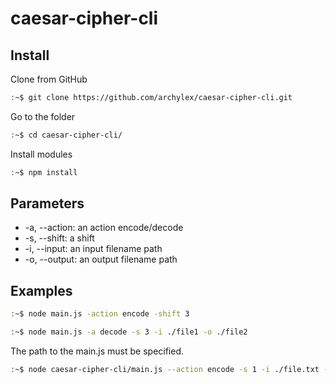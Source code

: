 # caesar-cipher-cli

## Install

Clone from GitHub
```bash
:~$ git clone https://github.com/archylex/caesar-cipher-cli.git
```
Go to the folder
```bash
:~$ cd caesar-cipher-cli/
```
Install modules
```bash
:~$ npm install
```

## Parameters

- -a, --action: an action encode/decode
- -s, --shift: a shift
- -i, --input: an input filename path
- -o, --output: an output filename path

## Examples

```bash
:~$ node main.js -action encode -shift 3
```

```bash
:~$ node main.js -a decode -s 3 -i ./file1 -o ./file2
```

The path to the main.js must be specified.
```bash
:~$ node caesar-cipher-cli/main.js --action encode -s 1 -i ./file.txt -o ./file2.txt
```

